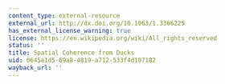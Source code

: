 ```yaml
---
content_type: external-resource
external_url: http://dx.doi.org/10.1063/1.3366225
has_external_license_warning: true
license: https://en.wikipedia.org/wiki/All_rights_reserved
status: ''
title: Spatial Coherence from Ducks
uid: 0645e1d5-69a8-4819-a712-533f4d107182
wayback_url: ''
---
```

